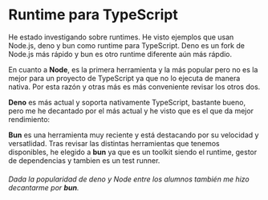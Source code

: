 # Runtime para TypeScript

He estado investigando sobre runtimes. He visto ejemplos que usan Node.js, deno y bun como runtime para TypeScript. Deno es un fork de Node.js más rápido y bun es otro runtime diferente aún más rápdio. 

En cuanto a **Node**, es la primera herramienta y la más popular pero no es la mejor para un proyecto de TypeScript ya que no lo ejecuta de manera nativa. Por esta razón y otras más es más conveniente revisar los otros dos.

**Deno** es más actual y soporta nativamente TypeScript, bastante bueno, pero me he decantado por el más actual y he visto que es el que da mejor rendimiento:

**Bun** es una herramienta muy reciente y está destacando por su velocidad y versatlidad. Tras revisar las distintas herramientas que tenemos disponibles, he elegido a **bun** ya que es un toolkit siendo el runtime, gestor de dependencias y tambien es un test runner.

###### Dada la popularidad de deno y Node entre los alumnos también me hizo decantarme por **bun**.